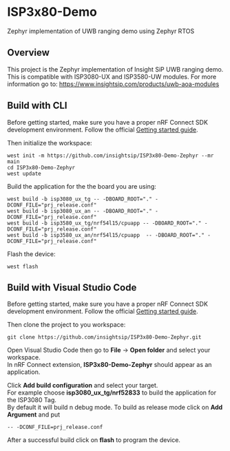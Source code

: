 # ISP3x80-Demo

Zephyr implementation of UWB ranging demo using Zephyr RTOS

## Overview

This project is the Zephyr implementation of Insight SiP UWB ranging demo.
This is compatible with ISP3080-UX and ISP3580-UW modules.
For more information go to:
https://www.insightsip.com/products/uwb-aoa-modules

## Build with CLI

Before getting started, make sure you have a proper nRF Connect SDK development environment.
Follow the official
[Getting started guide](https://developer.nordicsemi.com/nRF_Connect_SDK/doc/latest/nrf/getting_started.html).

Then initialize the workspace:

```shell
west init -m https://github.com/insightsip/ISP3x80-Demo-Zephyr --mr main
cd ISP3x80-Demo-Zephyr
west update
```

Build the application for the the board you are using:

```shell
west build -b isp3080_ux_tg -- -DBOARD_ROOT="." -DCONF_FILE="prj_release.conf"
west build -b isp3080_ux_an -- -DBOARD_ROOT="." -DCONF_FILE="prj_release.conf"
west build -b isp3580_ux_tg/nrf54l15/cpuapp -- -DBOARD_ROOT="." -DCONF_FILE="prj_release.conf"
west build -b isp3580_ux_an/nrf54l15/cpuapp  -- -DBOARD_ROOT="." -DCONF_FILE="prj_release.conf"
```

Flash the device:

```shell
west flash
```

## Build with Visual Studio Code

Before getting started, make sure you have a proper nRF Connect SDK development environment.
Follow the official
[Getting started guide](https://developer.nordicsemi.com/nRF_Connect_SDK/doc/latest/nrf/getting_started.html).

Then clone the project to you workspace:

```shell
git clone https://github.com/insightsip/ISP3x80-Demo-Zephyr.git
```

Open Visual Studio Code then go to **File** -> **Open folder** and select your workspace.  
In nRF Connect extension, **ISP3x80-Demo-Zephyr** should appear as an application.

Click **Add build configuration** and select your target.  
For example choose **isp3080_ux_tg/nrf52833** to build the application for the ISP3080 Tag.  
By default it will build n debug mode. To build as release mode click on **Add Argument** and put

```shell
-- -DCONF_FILE=prj_release.conf
```

After a successful build click on **flash** to program the device.

